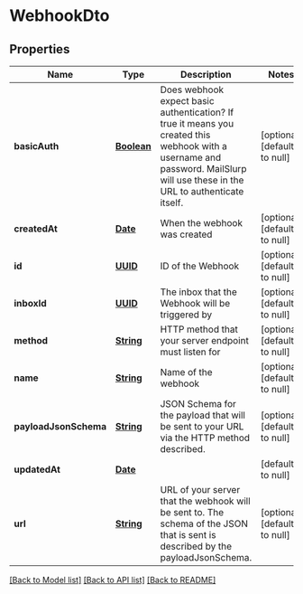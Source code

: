 # WebhookDto
## Properties

Name | Type | Description | Notes
------------ | ------------- | ------------- | -------------
**basicAuth** | [**Boolean**](boolean.md) | Does webhook expect basic authentication? If true it means you created this webhook with a username and password. MailSlurp will use these in the URL to authenticate itself. | [optional] [default to null]
**createdAt** | [**Date**](DateTime.md) | When the webhook was created | [optional] [default to null]
**id** | [**UUID**](UUID.md) | ID of the Webhook | [optional] [default to null]
**inboxId** | [**UUID**](UUID.md) | The inbox that the Webhook will be triggered by | [optional] [default to null]
**method** | [**String**](string.md) | HTTP method that your server endpoint must listen for | [optional] [default to null]
**name** | [**String**](string.md) | Name of the webhook | [optional] [default to null]
**payloadJsonSchema** | [**String**](string.md) | JSON Schema for the payload that will be sent to your URL via the HTTP method described. | [optional] [default to null]
**updatedAt** | [**Date**](DateTime.md) |  | [default to null]
**url** | [**String**](string.md) | URL of your server that the webhook will be sent to. The schema of the JSON that is sent is described by the payloadJsonSchema. | [optional] [default to null]

[[Back to Model list]](../README.md#documentation-for-models) [[Back to API list]](../README.md#documentation-for-api-endpoints) [[Back to README]](../README.md)

